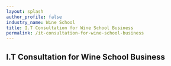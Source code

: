 ```yaml
---
layout: splash 
author_profile: false 
industry_name: Wine School
title: I.T Consultation for Wine School Business
permalink: /it-consultation-for-wine-school-business
---
```


## I.T Consultation for Wine School Business
